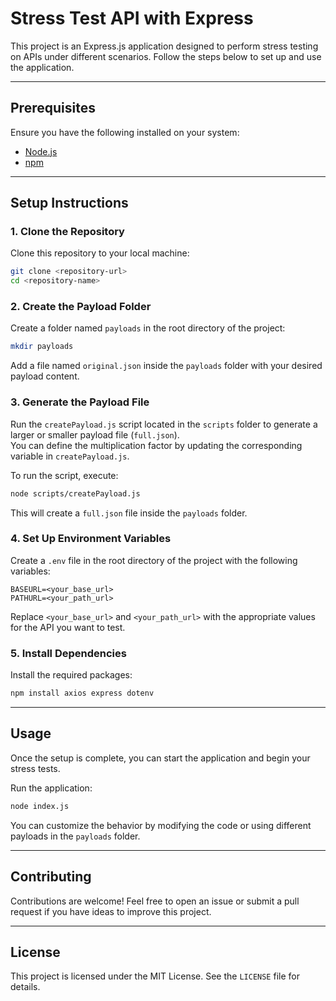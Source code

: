 # Stress Test API with Express

This project is an Express.js application designed to perform stress testing on APIs under different scenarios. Follow the steps below to set up and use the application.

---

## Prerequisites

Ensure you have the following installed on your system:
- [Node.js](https://nodejs.org/)
- [npm](https://www.npmjs.com/)

---

## Setup Instructions

### 1. Clone the Repository
Clone this repository to your local machine:
```bash
git clone <repository-url>
cd <repository-name>
```

### 2. Create the Payload Folder
Create a folder named `payloads` in the root directory of the project:
```bash
mkdir payloads
```

Add a file named `original.json` inside the `payloads` folder with your desired payload content.

### 3. Generate the Payload File
Run the `createPayload.js` script located in the `scripts` folder to generate a larger or smaller payload file (`full.json`).  
You can define the multiplication factor by updating the corresponding variable in `createPayload.js`.  

To run the script, execute:
```bash
node scripts/createPayload.js
```

This will create a `full.json` file inside the `payloads` folder.

### 4. Set Up Environment Variables
Create a `.env` file in the root directory of the project with the following variables:
```
BASEURL=<your_base_url>
PATHURL=<your_path_url>
```
Replace `<your_base_url>` and `<your_path_url>` with the appropriate values for the API you want to test.

### 5. Install Dependencies
Install the required packages:
```bash
npm install axios express dotenv
```

---

## Usage

Once the setup is complete, you can start the application and begin your stress tests.

Run the application:
```bash
node index.js
```

You can customize the behavior by modifying the code or using different payloads in the `payloads` folder.

---

## Contributing
Contributions are welcome! Feel free to open an issue or submit a pull request if you have ideas to improve this project.

---

## License
This project is licensed under the MIT License. See the `LICENSE` file for details.
